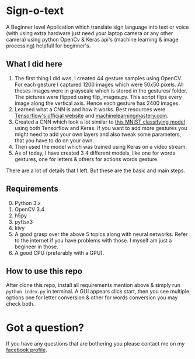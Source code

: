 # Sign-o-text
A Beginner level Application which translate sign language into text or voice (with using extra hardware just need your laptop camera or any other camera) using python OpenCv & Keras api's (machine learning &amp; image processing) helpfull for beginner's.

## What I did here
1. The first thing I did was, I created 44 gesture samples using OpenCV. For each gesture I captured 1200 images which were 50x50 pixels. All theses images were in grayscale which is stored in the gestures/ folder. The pictures were flipped using flip_images.py. This script flips every image along the vertical axis. Hence each gesture has 2400 images.
2. Learned what a CNN is and how it works. Best resources were <a href="https://www.tensorflow.org/get_started/">Tensorflow's official website</a> and <a href="https://machinelearningmastery.com">machinelearningmastery.com</a>.
3. Created a CNN which look a lot similar to <a href="https://www.tensorflow.org/tutorials/layers">this MNIST classifying model</a> using both Tensorflow and Keras. If you want to add more gestures you might need to add your own layers and also tweak some parameters, that you have to do on your own.
4. Then used the model which was trained using Keras on a video stream.
5. As of today, I have created 3 4 different models, like one for words gestures, one for letters & others for actions words gesture.

There are a lot of details that I left. But these are the basic and main steps.

## Requirements
0. Python 3.x
3. OpenCV 3.4
4. h5py
5. pyttsx3
6. kivy
7. A good grasp over the above 5 topics along with neural networks. Refer to the internet if you have problems with those. I myself am just a begineer in those.
8. A good CPU (preferably with a GPU).

## How to use this repo
After clone this repo, install all requirements mention above & simply run `python index.py` in terminal.
A GUI appears click start, then you see multiple options one for letter conversion & other for words conversion you may check both.

# Got a question?
If you have any questions that are bothering you please contact me on my <a href = "https://www.facebook.com/qwahaj1">facebook profile</a>.
